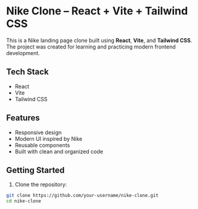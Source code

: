 # Nike Clone – React + Vite + Tailwind CSS

This is a Nike landing page clone built using **React**, **Vite**, and **Tailwind CSS**. The project was created for learning and practicing modern frontend development.

## Tech Stack

- React
- Vite
- Tailwind CSS

## Features

- Responsive design
- Modern UI inspired by Nike
- Reusable components
- Built with clean and organized code

## Getting Started

1. Clone the repository:

```bash
git clone https://github.com/your-username/nike-clone.git
cd nike-clone
